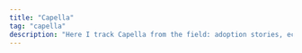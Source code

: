 ```yaml
---
title: "Capella"
tag: "capella"
description: "Here I track Capella from the field: adoption stories, ecosystem moves, and what open tooling means for systems engineering programs. Posts focus on practical benefits, integration strategies, and lessons from real projects, plus industry partnerships that signal where Capella and related MBSE tooling are heading."
---
```

